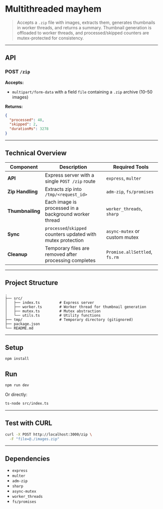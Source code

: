 # Multithreaded mayhem

> Accepts a `.zip` file with images, extracts them, generates thumbnails in worker threads, and returns a summary.
> Thumbnail generation is offloaded to worker threads, and processed/skipped counters are mutex-protected for consistency.

---

## API

### POST `/zip`

**Accepts:**

- `multipart/form-data` with a field `file` containing a `.zip` archive (10–50 images)

**Returns:**

```json
{
  "processed": 48,
  "skipped": 2,
  "durationMs": 3278
}
```

---

## Technical Overview

| Component        | Description                                                  | Required Tools                |
|------------------|--------------------------------------------------------------|-------------------------------|
| **API**          | Express server with a single `POST /zip` route               | `express`, `multer`           |
| **Zip Handling** | Extracts zip into `/tmp/<request_id>`                        | `adm-zip`, `fs/promises`      |
| **Thumbnailing** | Each image is processed in a background worker thread        | `worker_threads`, `sharp`     |
| **Sync**         | `processed`/`skipped` counters updated with mutex protection | `async-mutex` or custom mutex |
| **Cleanup**      | Temporary files are removed after processing completes       | `Promise.allSettled`, `fs.rm` |

---

## Project Structure

```
.
├── src/
│   ├── index.ts         # Express server
│   ├── worker.ts        # Worker thread for thumbnail generation
│   ├── mutex.ts         # Mutex abstraction
│   └── utils.ts         # Utility functions
├── tmp/                 # Temporary directory (gitignored)
├── package.json
└── README.md
```

---

## Setup

```bash
npm install
```

## Run

```bash
npm run dev
```

Or directly:

```bash
ts-node src/index.ts
```

---

## Test with CURL

```bash
curl -X POST http://localhost:3000/zip \
  -F "file=@./images.zip"
```

---

## Dependencies

- `express`
- `multer`
- `adm-zip`
- `sharp`
- `async-mutex`
- `worker_threads`
- `fs/promises`
